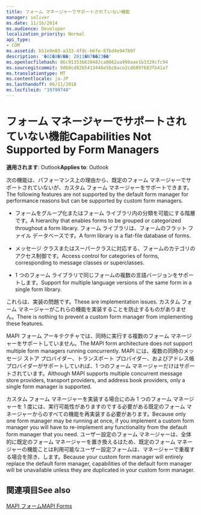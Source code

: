 ```yaml
---
title: フォーム マネージャーでサポートされていない機能
manager: soliver
ms.date: 11/16/2014
ms.audience: Developer
localization_priority: Normal
api_type:
- COM
ms.assetid: b51e9e03-a333-4fdc-b6fe-87bd4e947b9f
description: '�ŏI�X�V��: 2011�N7��23��'
ms.openlocfilehash: 86c91353b620482ca0862aa998aae1b3329cfc94
ms.sourcegitcommit: 9d60cd82b5413446e5bc8ace2cd689f683fb41a7
ms.translationtype: MT
ms.contentlocale: ja-JP
ms.lasthandoff: 06/11/2018
ms.locfileid: "19799748"
---
```

# <a name="capabilities-not-supported-by-form-managers"></a><span data-ttu-id="7bd9f-103">フォーム マネージャーでサポートされていない機能</span><span class="sxs-lookup"><span data-stu-id="7bd9f-103">Capabilities Not Supported by Form Managers</span></span>

  
  
<span data-ttu-id="7bd9f-104">**適用されます**: Outlook</span><span class="sxs-lookup"><span data-stu-id="7bd9f-104">**Applies to**: Outlook</span></span> 
  
<span data-ttu-id="7bd9f-105">次の機能は、パフォーマンス上の理由から、既定のフォーム マネージャーでサポートされていないが、カスタム フォーム マネージャーをサポートできます。</span><span class="sxs-lookup"><span data-stu-id="7bd9f-105">The following features are not supported by the default form manager for performance reasons but can be supported by custom form managers.</span></span>
  
- <span data-ttu-id="7bd9f-106">フォームをグループ化またはフォーム ライブラリ内の分類を可能にする階層です。</span><span class="sxs-lookup"><span data-stu-id="7bd9f-106">A hierarchy that enables forms to be grouped or categorized throughout a form library.</span></span> <span data-ttu-id="7bd9f-107">フォーム ライブラリは、フォームのフラット ファイル データベースです。</span><span class="sxs-lookup"><span data-stu-id="7bd9f-107">A form library is a flat-file database of forms.</span></span>
    
- <span data-ttu-id="7bd9f-108">メッセージ クラスまたはスーパークラスに対応する、フォームのカテゴリのアクセス制御です。</span><span class="sxs-lookup"><span data-stu-id="7bd9f-108">Access control for categories of forms, corresponding to message classes or superclasses.</span></span>
    
- <span data-ttu-id="7bd9f-109">1 つのフォーム ライブラリで同じフォームの複数の言語バージョンをサポートします。</span><span class="sxs-lookup"><span data-stu-id="7bd9f-109">Support for multiple language versions of the same form in a single form library.</span></span>
    
<span data-ttu-id="7bd9f-110">これらは、実装の問題です。</span><span class="sxs-lookup"><span data-stu-id="7bd9f-110">These are implementation issues.</span></span> <span data-ttu-id="7bd9f-111">カスタム フォーム マネージャーがこれらの機能を実装することを防止するものがありません。</span><span class="sxs-lookup"><span data-stu-id="7bd9f-111">There is nothing to prevent a custom form manager from implementing these features.</span></span>
  
<span data-ttu-id="7bd9f-112">MAPI フォーム アーキテクチャでは、同時に実行する複数のフォーム マネージャーをサポートしていません。</span><span class="sxs-lookup"><span data-stu-id="7bd9f-112">The MAPI form architecture does not support multiple form managers running concurrently.</span></span> <span data-ttu-id="7bd9f-113">MAPI には、複数の同時のメッセージ ストア プロバイダー、トランスポート プロバイダー、およびアドレス帳プロバイダーがサポートしていれば、1 つのフォーム マネージャーだけはサポートされています。</span><span class="sxs-lookup"><span data-stu-id="7bd9f-113">Although MAPI supports multiple concurrent message store providers, transport providers, and address book providers, only a single form manager is supported.</span></span>
  
<span data-ttu-id="7bd9f-114">カスタム フォーム マネージャーを実装する場合にのみ 1 つのフォーム マネージャーを 1 度には、実行可能性がありますのでする必要がある既定のフォーム マネージャーからのすべての機能を再実装する必要があります。</span><span class="sxs-lookup"><span data-stu-id="7bd9f-114">Because only one form manager may be running at once, if you implement a custom form manager you will have to re-implement any functionality from the default form manager that you need.</span></span> <span data-ttu-id="7bd9f-115">ユーザー設定のフォーム マネージャーは、全体的に既定のフォーム マネージャーを置き換えるはため、既定のフォーム マネージャーの機能ことは利用可能なユーザー設定フォームは、マネージャーで重複する場合を除き、します。</span><span class="sxs-lookup"><span data-stu-id="7bd9f-115">Because your custom form manager will entirely replace the default form manager, capabilities of the default form manager will be unavailable unless they are duplicated in your custom form manager.</span></span>
  
## <a name="see-also"></a><span data-ttu-id="7bd9f-116">関連項目</span><span class="sxs-lookup"><span data-stu-id="7bd9f-116">See also</span></span>



[<span data-ttu-id="7bd9f-117">MAPI フォーム</span><span class="sxs-lookup"><span data-stu-id="7bd9f-117">MAPI Forms</span></span>](mapi-forms.md)

